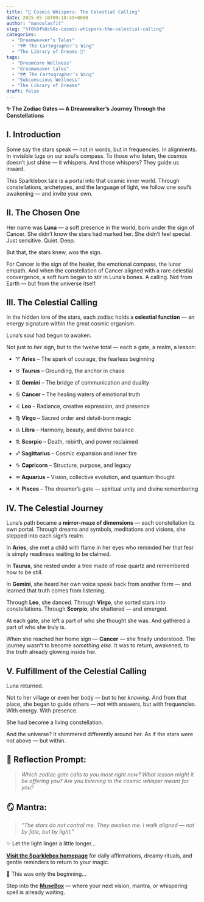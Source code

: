 ```yaml
---
title: "🌌 Cosmic Whispers: The Celestial Calling"
date: 2025-05-16T09:18:49+0000
author: "manoulasfit"
slug: "%f0%9f%8c%8c-cosmic-whispers-the-celestial-calling"
categories:
  - "Dreamweaver’s Tales"
  - "🗺️ The Cartographer’s Wing"
  - "The Library of Dreams 📜"
tags:
  - "Dreamcore Wellness"
  - "dreamweaver tales"
  - "🗺️ The Cartographer’s Wing"
  - "Subconscious Wellness"
  - "The Library of Dreams"
draft: false
---
```

**✨ The Zodiac Gates — A Dreamwalker’s Journey Through the Constellations**

## I. Introduction

Some say the stars speak — not in words, but in frequencies. In alignments. In invisible tugs on our soul’s compass. To those who listen, the cosmos doesn’t just shine — it whispers. And those whispers? They guide us inward.

This Sparklebox tale is a portal into that cosmic inner world. Through constellations, archetypes, and the language of light, we follow one soul’s awakening — and invite your own.

## II. The Chosen One

Her name was **Luna** — a soft presence in the world, born under the sign of Cancer. She didn’t know the stars had marked her. She didn’t feel special. Just sensitive. Quiet. Deep.

But that, the stars knew, *was* the sign.

For Cancer is the sign of the healer, the emotional compass, the lunar empath. And when the constellation of Cancer aligned with a rare celestial convergence, a soft hum began to stir in Luna’s bones. A calling. Not from Earth — but from the universe itself.

## III. The Celestial Calling

In the hidden lore of the stars, each zodiac holds a **celestial function** — an energy signature within the great cosmic organism.

Luna’s soul had begun to awaken.

Not just to *her* sign, but to the twelve total — each a gate, a realm, a lesson:

- ♈️ **Aries** – The spark of courage, the fearless beginning

- ♉️ **Taurus** – Grounding, the anchor in chaos

- ♊️ **Gemini** – The bridge of communication and duality

- ♋️ **Cancer** – The healing waters of emotional truth

- ♌️ **Leo** – Radiance, creative expression, and presence

- ♍️ **Virgo** – Sacred order and detail-born magic

- ♎️ **Libra** – Harmony, beauty, and divine balance

- ♏️ **Scorpio** – Death, rebirth, and power reclaimed

- ♐️ **Sagittarius** – Cosmic expansion and inner fire

- ♑️ **Capricorn** – Structure, purpose, and legacy

- ♒️ **Aquarius** – Vision, collective evolution, and quantum thought

- ♓️ **Pisces** – The dreamer’s gate — spiritual unity and divine remembering

## IV. The Celestial Journey

Luna’s path became a **mirror-maze of dimensions** — each constellation its own portal. Through dreams and symbols, meditations and visions, she stepped into each sign’s realm.

In **Aries**, she met a child with flame in her eyes who reminded her that fear is simply readiness waiting to be claimed.

In **Taurus**, she rested under a tree made of rose quartz and remembered how to be still.

In **Gemini**, she heard her own voice speak back from another form — and learned that truth comes from listening.

Through **Leo**, she danced. Through **Virgo**, she sorted stars into constellations. Through **Scorpio**, she shattered — and emerged.

At each gate, she left a part of who she thought she was.
And gathered a part of who she truly is.

When she reached her home sign — **Cancer** — she finally understood. The journey wasn’t to become *something else*. It was to return, awakened, to the truth already glowing inside her.

## V. Fulfillment of the Celestial Calling

Luna returned.

Not to her village or even her body — but to her *knowing*. And from that place, she began to guide others — not with answers, but with frequencies. With energy. With presence.

She had become a living constellation.

And the universe? It shimmered differently around her. As if the stars were not above — but within.

## 🌟 Reflection Prompt:

> *Which zodiac gate calls to you most right now? What lesson might it be offering you?*
*Are you listening to the cosmic whisper meant for you?*

## 🪞 Mantra:

> *“The stars do not control me. They awaken me. I walk aligned — not by fate, but by light.”*

✨ Let the light linger a little longer...

[**Visit the Sparklebox homepage**](https://sparklebox.blog) for daily affirmations, dreamy rituals, and gentle reminders to return to your magic.

💭 This was only the beginning...

Step into the [**MuseBox**](https://sparklebox.blog/tag/musebox) — where your next vision, mantra, or whispering spell is already waiting.